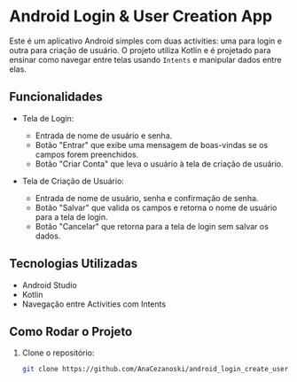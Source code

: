 # Android Login & User Creation App

Este é um aplicativo Android simples com duas activities: uma para login e outra para criação de usuário. O projeto utiliza Kotlin e é projetado para ensinar como navegar entre telas usando `Intents` e manipular dados entre elas.

## Funcionalidades

- Tela de Login:
  - Entrada de nome de usuário e senha.
  - Botão "Entrar" que exibe uma mensagem de boas-vindas se os campos forem preenchidos.
  - Botão "Criar Conta" que leva o usuário à tela de criação de usuário.

- Tela de Criação de Usuário:
  - Entrada de nome de usuário, senha e confirmação de senha.
  - Botão "Salvar" que valida os campos e retorna o nome de usuário para a tela de login.
  - Botão "Cancelar" que retorna para a tela de login sem salvar os dados.

## Tecnologias Utilizadas

- Android Studio
- Kotlin
- Navegação entre Activities com Intents

## Como Rodar o Projeto

1. Clone o repositório:
   ```bash
   git clone https://github.com/AnaCezanoski/android_login_create_user.git
